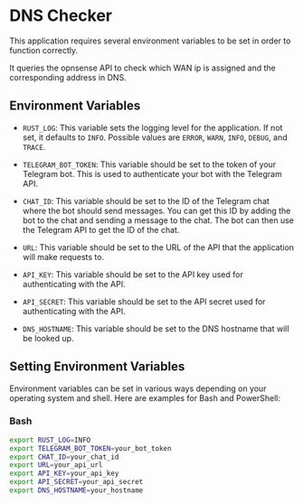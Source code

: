 # DNS Checker

This application requires several environment variables to be set in order to function correctly.

It queries the opnsense API to check which WAN ip is assigned and the corresponding address in DNS.

## Environment Variables

- `RUST_LOG`: This variable sets the logging level for the application. If not set, it defaults to `INFO`. Possible values are `ERROR`, `WARN`, `INFO`, `DEBUG`, and `TRACE`.

- `TELEGRAM_BOT_TOKEN`: This variable should be set to the token of your Telegram bot. This is used to authenticate your bot with the Telegram API.

- `CHAT_ID`: This variable should be set to the ID of the Telegram chat where the bot should send messages. You can get this ID by adding the bot to the chat and sending a message to the chat. The bot can then use the Telegram API to get the ID of the chat.

- `URL`: This variable should be set to the URL of the API that the application will make requests to.

- `API_KEY`: This variable should be set to the API key used for authenticating with the API.

- `API_SECRET`: This variable should be set to the API secret used for authenticating with the API.

- `DNS_HOSTNAME`: This variable should be set to the DNS hostname that will be looked up.

## Setting Environment Variables

Environment variables can be set in various ways depending on your operating system and shell. Here are examples for Bash and PowerShell:

### Bash

```bash
export RUST_LOG=INFO
export TELEGRAM_BOT_TOKEN=your_bot_token
export CHAT_ID=your_chat_id
export URL=your_api_url
export API_KEY=your_api_key
export API_SECRET=your_api_secret
export DNS_HOSTNAME=your_hostname
```